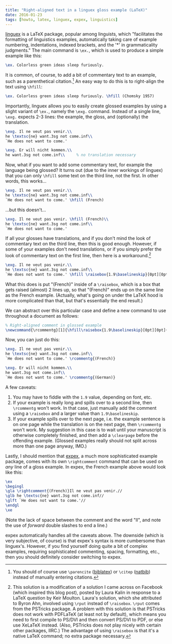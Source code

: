 ```yaml
---
title: "Right-aligned text in a linguex gloss example (LaTeX)"
date: 2016-01-23
tags: [howto, latex, linguex, expex, linguistics]
---
```


[linguex][] is a LaTeX package, popular among linguists, which "facilitates the
formatting of linguistics examples, automatically taking care of example
numbering, indentations, indexed brackets, and the '\*' in grammaticality
judgments." The main command is `\ex.`, which is used to produce a simple
example like this:

```latex
\ex. Colorless green ideas sleep furiously.
```

It is common, of course, to add a bit of commentary text to an example, such as
a parenthetical citation.[^parencite] An easy way to do this is to right-align
the text using `\hfill`:

[^parencite]: You should of course use `\parencite` ([biblatex][]) or `\citep`
              ([natbib][]) instead of manually entering citations.

```latex
\ex. Colorless green ideas sleep furiously. \hfill (Chomsky 1957)
```

Importantly, linguex allows you to easily create glossed examples by using a
slight variant of `\ex.`, namely the `\exg.` command. Instead of a single line,
`\exg.` expects 2-3 lines: the example, the gloss, and (optionally) the
translation.

```latex
\exg. Il ne veut pas venir.\\
he \textsc{ne} want.3sg not come.inf\\
`He does not want to come.'

\exg. Er will nicht kommen.\\
he want.3sg not come.inf\\     % no translation necessary
```

Now, what if you want to add some commentary text, for example the language
being glossed? It turns out (due to the inner workings of linguex) that you can
only `\hfill` some text on the third line, not the first. In other words, this
works...

```latex
\exg. Il ne veut pas venir.\\
he \textsc{ne} want.3sg not come.inf\\
`He does not want to come.' \hfill (French)
```

...but this doesn't...

```latex
\exg. Il ne veut pas venir. \hfill (French)\\
he \textsc{ne} want.3sg not come.inf\\
`He does not want to come.'
```

If all your glosses have translations, and if you don't mind the look of
commentary text on the third line, then this is good enough. However, if some
of your examples don't need translations, or if you simply prefer the look of
commentary text on the first line, then here is a workaround.[^attrib]

[^attrib]: This solution is a modification of a solution I came across on
           Facebook (which inspired this blog post), posted by Laura Kalin in
           response to a LaTeX question by Keir Moulton. Laura's solution,
           which she attributed to Byron Ahn, involved using `\rput` instead of
           `\raisebox`. `\rput` comes from the PSTricks package. A problem with
           this solution is that PSTricks does not work with PDFLaTeX (at least
           not by default), which means you need to first compile to PS/DVI and
           then convert PS/DVI to PDF, or else use XeLaTeX instead. (Also,
           PSTricks does not play nicely with certain other packages, IIRC.)
           The advantage of using `\raisebox` is that it's a native LaTeX
           command; no extra package necessary.

```latex
\exg. Il ne veut pas venir.\\
he \textsc{ne} want.3sg not come.inf\\
`He does not want to come.' \hfill \raisebox{1.9\baselineskip}[0pt][0pt]{(French)}
```

What this does is put "(French)" inside of a `\raisebox`, which is a box that
gets raised (almost) 2 lines up, so that "(French)" ends up on the same line as
the French example. (Actually, what's going on under the LaTeX hood is more
complicated than that, but that's essentially the end result.)

We can abstract over this particular case and define a new command to use
throughout a document as follows:

```latex
% Right-aligned comment in glossed example
\newcommand{\rcommentg}[1]{\hfill\raisebox{1.9\baselineskip}[0pt][0pt]{#1}}
```

Now, you can just do this:

```latex
\exg. Il ne veut pas venir.\\
he \textsc{ne} want.3sg not come.inf\\
`He does not want to come.' \rcommentg{(French)}

\exg. Er will nicht kommen.\\
he want.3sg not come.inf\\
`He does not want to come.' \rcommentg{(German)}
```

A few caveats:

1. You may have to fiddle with the `1.9` value, depending on font, etc.
2. If your example is really long and spills over to a second line, then
   `\rcommentg` won't work. In that case, just manually add the comment using a
   `\raisebox` and a larger value than `1.9\baselineskip`.
3. If your example spills over to the next page, i.e. the example sentence is
   on one page while the translation is on the next page, then `\rcommentg`
   won't work. My suggestion in this case is to wait until your manuscript is
   otherwise completely finished, and then add a `\clearpage` before the
   offending example. (Glossed examples really should not split across more
   than one page anyway, IMO.)

Lastly, I should mention that [expex][], a much more sophisticated example
package, comes with its own `\rightcomment` command that can be used on *any*
line of a gloss example. In expex, the French example above would look like
this:

```latex
\ex
\begingl
\gla \rightcomment{(French)}Il ne veut pas venir.//
\glb he \textsc{ne} want.3sg not come.inf//
\glft `He does not want to come.'//
\endgl
\xe
```

(Note the lack of space between the comment and the word "Il", and note the use
of *forward* double slashes to end a line.)

expex automatically handles all the caveats above. The downside (which is very
subjective, of course) is that expex's syntax is more cumbersome than
linguex's. However, if you find yourself doing quite a bit of complex examples,
requiring sophisticated commenting, spacing, formatting, etc., then you should
definitely consider switching to expex.

[linguex]: https://www.ctan.org/pkg/linguex
[biblatex]: https://www.ctan.org/pkg/biblatex
[natbib]: https://www.ctan.org/pkg/natbib
[expex]: https://www.ctan.org/pkg/expex

